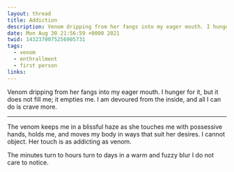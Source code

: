 ```yaml
---
layout: thread
title: Addiction
description: Venom dripping from her fangs into my eager mouth. I hunger for it, but it does not fill me; it empties me. I am devoured from the inside, and all I can do is crave more.
date: Mon Aug 30 21:56:59 +0000 2021
twid: 1432370075256905731
tags:
  - venom
  - enthrallment
  - first person
links:
---
```

<article class="thread">
<section class="tweet">
<p>Venom dripping from her fangs into my eager mouth. I hunger for it, but it does not fill me; it empties me. I am devoured from the inside, and all I can do is crave more.</p>
</section>
<hr class="tweet_sep">
<section class="tweet">
<p>The venom keeps me in a blissful haze as she touches me with possessive hands, holds me, and moves my body in ways that suit her desires. I cannot object. Her touch is as addicting as venom.</p>
<p>The minutes turn to hours turn to days in a warm and fuzzy blur I do not care to notice.</p>
</section>
</article>
